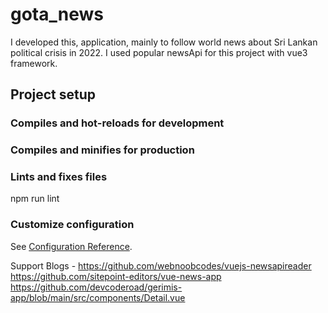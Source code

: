 # gota_news

I developed this, application, mainly to follow world news about Sri Lankan political crisis in 2022. I used popular newsApi for this project with vue3 framework.

## Project setup

<!-- npm install -->

### Compiles and hot-reloads for development

<!-- npm run serve -->

### Compiles and minifies for production

<!-- npm run build -->

### Lints and fixes files

npm run lint

### Customize configuration

See [Configuration Reference](https://cli.vuejs.org/config/).

Support Blogs -
<https://github.com/webnoobcodes/vuejs-newsapireader>
<https://github.com/sitepoint-editors/vue-news-app>
<https://github.com/devcoderoad/gerimis-app/blob/main/src/components/Detail.vue>
